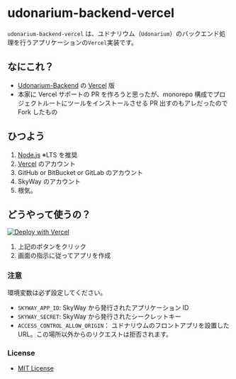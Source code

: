 # udonarium-backend-vercel

`udonarium-backend-vercel` は、ユドナリウム（`Udonarium`）のバックエンド処理を行うアプリケーションの`Vercel`実装です。

## なにこれ？

- [Udonarium-Backend](https://github.com/TK11235/udonarium-backend) の [Vercel](https://vercel.com/home) 版
- 本家に Vercel サポートの PR を作ろうと思ったが、monorepo 構成でプロジェクトルートにツールをインストールさせる PR 出すのもアレだったので Fork したもの

## ひつよう

1. [Node.js](https://nodejs.org/en/) ※LTS を推奨
2. [Vercel](https://vercel.com/home) のアカウント
3. GitHub or BitBucket or GitLab のアカウント
4. SkyWay のアカウント
5. 根気。

## どうやって使うの？

[![Deploy with Vercel](https://vercel.com/button)](https://vercel.com/new/clone?repository-url=https%3A%2F%2Fgithub.com%2FSavageChieftain%2Fudonarium-backend-vercel&SKYWAY_APP_ID,SKYWAY_SECRET,ACCESS_CONTROL_ALLOW_ORIGIN&project-name=my-udonarium-backend-vercel&repository-name=my-udonarium-backend-vercel)

1. 上記のボタンをクリック
2. 画面の指示に従ってアプリを作成

### 注意

環境変数は必ず設定してください。

- `SKYWAY_APP_ID`: SkyWay から発行されたアプリケーション ID
- `SKYWAY_SECRET`: SkyWay から発行されたシークレットキー
- `ACCESS_CONTROL_ALLOW_ORIGIN`： ユドナリウムのフロントアプリを設置した URL。この場所以外からのリクエストは拒否されます。

### License

- [MIT License](./LICENSE)
